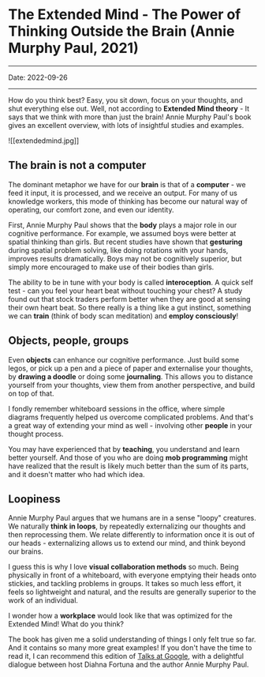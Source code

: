 # The Extended Mind - The Power of Thinking Outside the Brain (Annie Murphy Paul, 2021)
----

Date: 2022-09-26

----

How do you think best? Easy, you sit down, focus on your thoughts, and shut everything else out. Well, not according to __Extended Mind theory__ - It says that we think with more than just the brain! Annie Murphy Paul's book gives an excellent overview, with lots of insightful studies and examples.

![[extendedmind.jpg]]

## The brain is not a computer

The dominant metaphor we have for our __brain__ is that of a __computer__ - we feed it input, it is processed, and we receive an output. For many of us knowledge workers, this mode of thinking has become our natural way of operating, our comfort zone, and even our identity.

First, Annie Murphy Paul shows that the __body__ plays a major role in our cognitive performance. For example, we assumed boys were better at spatial thinking than girls. But recent studies have shown that __gesturing__ during spatial problem solving, like doing rotations with your hands, improves results dramatically. Boys may not be cognitively superior, but simply more encouraged to make use of their bodies than girls.

The ability to be in tune with your body is called __interoception__. A quick self test - can you feel your heart beat without touching your chest? A study found out that stock traders perform better when they are good at sensing their own heart beat. So there really is a thing like a gut instinct, something we can __train__ (think of body scan meditation) and __employ consciously__!

## Objects, people, groups

Even __objects__ can enhance our cognitive performance. Just build some legos, or pick up a pen and a piece of paper and externalise your thoughts, by __drawing a doodle__ or doing some __journaling__. This allows you to distance yourself from your thoughts, view them from another perspective, and build on top of that.

I fondly remember whiteboard sessions in the office, where simple diagrams frequently helped us overcome complicated problems. And that's a great way of extending your mind as well - involving other __people__ in your thought process.

You may have experienced that by __teaching__, you understand and learn better yourself. And those of you who are doing __mob programming__ might have realized that the result is likely much better than the sum of its parts, and it doesn't matter who had which idea.

## Loopiness

Annie Murphy Paul argues that we humans are in a sense "loopy" creatures. We naturally __think in loops__, by repeatedly externalizing our thoughts and then reprocessing them. We relate differently to information once it is out of our heads - externalizing allows us to extend our mind, and think beyond our brains.

I guess this is why I love __visual collaboration methods__ so much. Being physically in front of a whiteboard, with everyone emptying their heads onto stickies, and tackling problems in groups. It takes so much less effort, it feels so lightweight and natural, and the results are generally superior to the work of an individual.

I wonder how a __workplace__ would look like that was optimized for the Extended Mind! What do you think?

The book has given me a solid understanding of things I only felt true so far. And it contains so many more great examples! If you don't have the time to read it, I can recommend this edition of [Talks at Google](https://www.youtube.com/watch?v=Nf2a3XAZugU), with a delightful dialogue between host Diahna Fortuna and the author Annie Murphy Paul.


